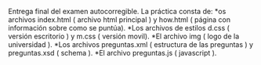 Entrega final del examen autocorregible.
 La práctica consta de:
  *os archivos index.html ( archivo html principal ) y how.html ( página con información sobre como se puntúa).
  *Los archivos de estilos d.css ( versión escritorio ) y m.css ( versión movil).
  *El archivo img ( logo de la universidad ). 
  *Los archivos preguntas.xml ( estructura de las preguntas ) y preguntas.xsd ( schema ).
  *El archivo preguntas.js ( javascript ).
